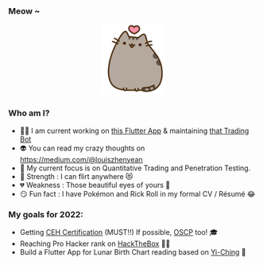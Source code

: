 ### Meow ~

<p align="center">
  <img src="kitten.png">
</p>

### Who am I?

- 👨‍💻 I am current working on [this Flutter App](https://github.com/zyairelai/ching-chong-calculator) & maintaining [that Trading Bot](https://github.com/zyairelai/futures-hero)
- 👽 You can read my crazy thoughts on https://medium.com/@louiszhenyean 
- 🦄 My current focus is on Quantitative Trading and Penetration Testing. 
- 💪 Strength : I can flirt anywhere 😻
- 💔 Weakness : Those beautiful eyes of yours 🥺
- 😏 Fun fact : I have Pokémon and Rick Roll in my formal CV / Résumé 😂

### My goals for 2022:
- Getting [CEH Certification](https://www.eccouncil.org/programs/certified-ethical-hacker-ceh/) (MUST!!) If possible, [OSCP](https://www.offensive-security.com/pwk-oscp/) too! 🎓
- Reaching Pro Hacker rank on [HackTheBox](https://app.hackthebox.com/profile/223593) 👨‍💻
- Build a Flutter App for Lunar Birth Chart reading based on [Yi-Ching](https://en.wikipedia.org/wiki/I_Ching) 🔮
